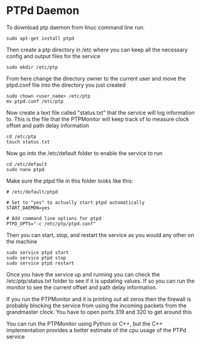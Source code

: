 # PTPd Daemon

To download ptp daemon from linuc command line run:

```
sudo apt-get install ptpd
```

Then create a ptp directory in /etc where you can keep all the necessary config and output files for the service

```
sudo mkdir /etc/ptp
```

From here change the directory owner to the current user and move the ptpd.conf file into the directory you just created

```
sudo chown <user_name> /etc/ptp
mv ptpd.conf /etc/ptp
```

Now create a text file called "status.txt" that the service will log information to. This is the file that the PTPMonitor will keep track of to measure clock offset and path delay information

```
cd /etc/ptp
touch status.txt
```

Now go into the /etc/default folder to enable the service to run

```
cd /etc/default
sudo nano ptpd
```

Make sure the ptpd file in this folder looks like this:

```
# /etc/default/ptpd

# Set to "yes" to actually start ptpd automatically
START_DAEMON=yes

# Add command line options for ptpd
PTPD_OPTS="-c /etc/ptp/ptpd.conf"

```

Then you can start, stop, and restart the service as you would any other on the machine

```
sudo service ptpd start
sudo service ptpd stop
sudo service ptpd restart
```

Once you have the service up and running you can check the /etc/ptp/status.txt folder to see if it is updating values. If so you can run the monitor to see the current offset and path delay information.

If you run the PTPMonitor and it is printing out all zeros then the firewall is probably blocking the service from using the incoming packets from the grandmaster clock. You have to open ports 319 and 320 to get around this

You can run the PTPMonitor using Python or C++, but the C++ implementation provides a better estimate of the cpu usage of the PTPd service